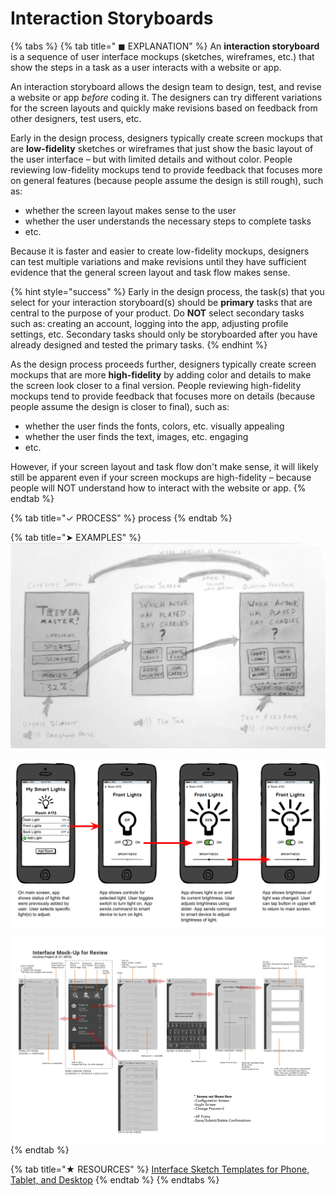# Interaction Storyboards

{% tabs %}
{% tab title=" ◼ EXPLANATION" %}
An **interaction storyboard** is a sequence of user interface mockups \(sketches, wireframes, etc.\) that show the steps in a task as a user interacts with a website or app.

An interaction storyboard allows the design team to design, test, and revise a website or app _before_ coding it. The designers can try different variations for the screen layouts and quickly make revisions based on feedback from other designers, test users, etc.

Early in the design process, designers typically create screen mockups that are **low-fidelity** sketches or wireframes that just show the basic layout of the user interface – but with limited details and without color. People reviewing low-fidelity mockups tend to provide feedback that focuses more on general features \(because people assume the design is still rough\), such as:

* whether the screen layout makes sense to the user
* whether the user understands the necessary steps to complete tasks
* etc.

Because it is faster and easier to create low-fidelity mockups, designers can test multiple variations and make revisions until they have sufficient evidence that the general screen layout and task flow makes sense.

{% hint style="success" %}
Early in the design process, the task\(s\) that you select for your interaction storyboard\(s\) should be **primary** tasks that are central to the purpose of your product. Do **NOT** select secondary tasks such as: creating an account, logging into the app, adjusting profile settings, etc.  Secondary tasks should only be storyboarded after you have already designed and tested the primary tasks.
{% endhint %}

As the design process proceeds further, designers typically create screen mockups that are more **high-fidelity** by adding color and details to make the screen look closer to a final version. People reviewing high-fidelity mockups tend to provide feedback that focuses more on details \(because people assume the design is closer to final\), such as:

* whether the user finds the fonts, colors, etc. visually appealing
* whether the user finds the text, images, etc. engaging
* etc.

However, if your screen layout and task flow don't make sense, it will likely still be apparent even if your screen mockups are high-fidelity – because people will NOT understand how to interact with the website or app.
{% endtab %}

{% tab title="✓ PROCESS" %}
process
{% endtab %}

{% tab title="➤ EXAMPLES" %}
![](../../.gitbook/assets/interfacestoryboardexample.jpg)

![](../../.gitbook/assets/iot-ui-storyboard-example.png)

![](../../.gitbook/assets/interfacestoryboardexample.png)
{% endtab %}

{% tab title="★ RESOURCES" %}
[Interface Sketch Templates for Phone, Tablet, and Desktop](https://drive.google.com/open?id=1Xq2I690nLybxSX_k1b0SKzcH40PCmbY3)
{% endtab %}
{% endtabs %}



